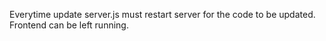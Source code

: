 Everytime update server.js must restart server for the code to be updated. Frontend can be left running.